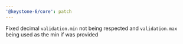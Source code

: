 ```yaml
---
'@keystone-6/core': patch
---
```


Fixed decimal `validation.min` not being respected and `validation.max` being used as the min if was provided
